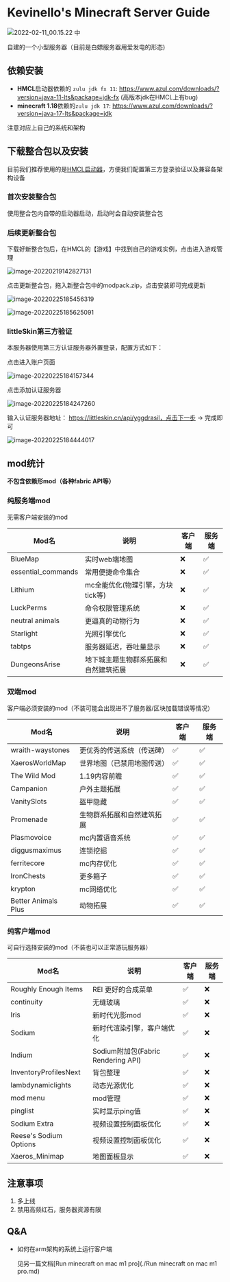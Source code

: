 # Kevinello's Minecraft Server Guide

![2022-02-11_00.15.22 中](https://gitee.com/Kevinello/pic/raw/master/img/20220211111722.png)

自建的一个小型服务器（目前是白嫖服务器用爱发电的形态)

## 依赖安装

- **HMCL**启动器依赖的 `zulu jdk fx 11`:  https://www.azul.com/downloads/?version=java-11-lts&package=jdk-fx (高版本jdk在HMCL上有bug)
- **minecraft 1.18**依赖的`zulu jdk 17`: https://www.azul.com/downloads/?version=java-17-lts&package=jdk

注意对应上自己的系统和架构

## 下载整合包以及安装

目前我们推荐使用的是[HMCL启动器](https://github.com/huanghongxun/HMCL/releases)，方便我们配置第三方登录验证以及兼容各架构设备

### 首次安装整合包

使用整合包内自带的启动器启动，启动时会自动安装整合包

### 后续更新整合包

下载好新整合包后，在HMCL的【游戏】中找到自己的游戏实例，点击进入游戏管理

![image-20220219142827131](https://gitee.com/Kevinello/pic/raw/master/20220219-142828.png)

点击更新整合包，拖入新整合包中的modpack.zip，点击安装即可完成更新

![image-20220225185456319](https://gitee.com/Kevinello/pic/raw/master/20220225-185457.png)

![image-20220225185625091](https://gitee.com/Kevinello/pic/raw/master/20220225-185625.png)

### littleSkin第三方验证

本服务器使用第三方认证服务器外置登录，配置方式如下：

点击进入账户页面

![image-20220225184157344](https://gitee.com/Kevinello/pic/raw/master/20220225-184158.png)

点击添加认证服务器

![image-20220225184247260](https://gitee.com/Kevinello/pic/raw/master/20220225-184248.png)

输入认证服务器地址： https://littleskin.cn/api/yggdrasil，点击下一步 -> 完成即可

![image-20220225184444017](https://gitee.com/Kevinello/pic/raw/master/20220225-184444.png)

## mod统计

**不包含依赖形mod（各种fabric API等）**

### 纯服务端mod

无需客户端安装的mod

| Mod名              | 说明                                 | 客户端 | 服务端 |
| ------------------ | ------------------------------------ | ------ | ------ |
| BlueMap            | 实时web端地图                        | ❌      | ✅      |
| essential_commands | 常用便捷命令集合                     | ❌      | ✅      |
| Lithium            | mc全能优化(物理引擎，方块tick等)     | ❌      | ✅      |
| LuckPerms          | 命令权限管理系统                     | ❌      | ✅      |
| neutral animals    | 更逼真的动物行为                     | ❌      | ✅      |
| Starlight          | 光照引擎优化                         | ❌      | ✅      |
| tabtps             | 服务器延迟，吞吐量显示               | ❌      | ✅      |
| DungeonsArise      | 地下城主题生物群系拓展和自然建筑拓展 | ❌      | ✅      |

### 双端mod

客户端必须安装的mod（不装可能会出现进不了服务器/区块加载错误等情况）

| Mod名               | 说明                       | 客户端 | 服务端 |
| ------------------- | -------------------------- | ------ | ------ |
| wraith-waystones    | 更优秀的传送系统（传送碑） | ✅      | ✅      |
| XaerosWorldMap      | 世界地图（已禁用地图传送） | ✅      | ✅      |
| The Wild Mod        | 1.19内容前瞻               | ✅      | ✅      |
| Campanion           | 户外主题拓展               | ✅      | ✅      |
| VanitySlots         | 盔甲隐藏                   | ✅      | ✅      |
| Promenade           | 生物群系拓展和自然建筑拓展 | ✅      | ✅      |
| Plasmovoice         | mc内置语音系统             | ✅      | ✅      |
| diggusmaximus       | 连锁挖掘                   | ✅      | ✅      |
| ferritecore         | mc内存优化                 | ✅      | ✅      |
| IronChests          | 更多箱子                   | ✅      | ✅      |
| krypton             | mc网络优化                 | ✅      | ✅      |
| Better Animals Plus | 动物拓展                   | ✅      | ✅      |

### 纯客户端mod

可自行选择安装的mod（不装也可以正常游玩服务器）

| Mod名                  | 说明                               | 客户端 | 服务端 |
| ---------------------- | ---------------------------------- | ------ | ------ |
| Roughly Enough Items   | REI 更好的合成菜单                 | ✅      | ❌      |
| continuity             | 无缝玻璃                           | ✅      | ❌      |
| Iris                   | 新时代光影mod                      | ✅      | ❌      |
| Sodium                 | 新时代渲染引擎，客户端优化         | ✅      | ❌      |
| Indium                 | Sodium附加包(Fabric Rendering API) | ✅      | ❌      |
| InventoryProfilesNext  | 背包整理                           | ✅      | ❌      |
| lambdynamiclights      | 动态光源优化                       | ✅      | ❌      |
| mod menu               | mod管理                            | ✅      | ❌      |
| pinglist               | 实时显示ping值                     | ✅      | ❌      |
| Sodium Extra           | 视频设置控制面板优化               | ✅      | ❌      |
| Reese's Sodium Options | 视频设置控制面板优化               | ✅      | ❌      |
| Xaeros_Minimap         | 地图面板显示                       | ✅      | ❌      |

## 注意事项

1. 多上线
1. 禁用高频红石，服务器资源有限

## Q&A

- 如何在arm架构的系统上运行客户端

  见另一篇文档[Run minecraft on mac m1 pro](./Run minecraft on mac m1 pro.md)

